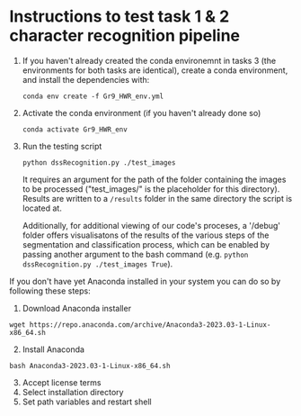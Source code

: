 # Instructions to test task 1 & 2 character recognition pipeline

1. If you haven't already created the conda environemnt in tasks 3 (the environments for both tasks are identical), create a conda environment, and install the dependencies with:
   
   ```conda env create -f Gr9_HWR_env.yml ```

2. Activate the conda environment (if you haven't already done so)

   ```conda activate Gr9_HWR_env```

3. Run the testing script

    ```python dssRecognition.py ./test_images```

    It requires an argument for the path of the folder containing the images to be processed ("test_images/" is the placeholder for this directory). Results are written to a `/results` folder in the same directory the script is located at. 
    
    Additionally, for additional viewing of our code's proceses, a '/debug' folder offers visualisatons of the results of the various steps of the segmentation and classification process, which can be enabled by passing another argument to the bash command (e.g. ```python dssRecognition.py ./test_images True```).



If you don't have yet Anaconda installed in your system you can do so by following these steps:
1. Download Anaconda installer

  ```wget https://repo.anaconda.com/archive/Anaconda3-2023.03-1-Linux-x86_64.sh```

2. Install Anaconda

  ```bash Anaconda3-2023.03-1-Linux-x86_64.sh```

3. Accept license terms
4. Select installation directory
5. Set path variables and restart shell
